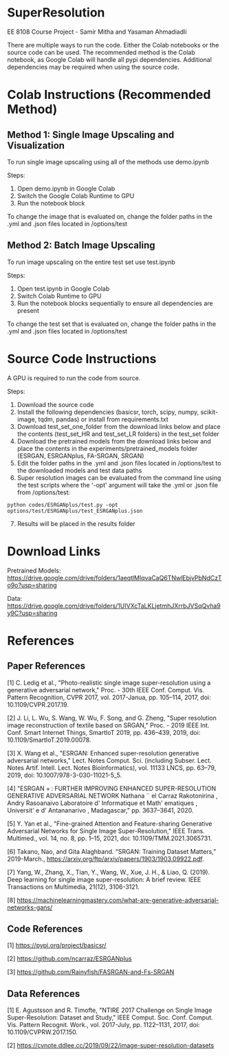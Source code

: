 # SuperResolution
EE 8108 Course Project - Samir Mitha and Yasaman Ahmadiadli

There are multiple ways to run the code. Either the Colab notebooks or the source code can be used. The recommended method is the Colab notebook, as Google Colab will handle all pypi dependencies. Additional dependencies may be required when using the source code.

# Colab Instructions (Recommended Method)
## Method 1: Single Image Upscaling and Visualization

To run single image upscaling using all of the methods use demo.ipynb

Steps:
1. Open demo.ipynb in Google Colab
2. Switch the Google Colab Runtime to GPU
3. Run the notebook block

To change the image that is evaluated on, change the folder paths in the .yml and .json files located in /options/test



## Method 2: Batch Image Upscaling

To run image upscaling on the entire test set use test.ipynb

Steps:
1. Open test.ipynb in Google Colab
2. Switch Colab Runtime to GPU
3. Run the notebook blocks sequentially to ensure all dependencies are present

To change the test set that is evaluated on, change the folder paths in the .yml and .json files located in /options/test

# Source Code Instructions
A GPU is required to run the code from source.

Steps:
1. Download the source code
2. Install the following dependencies (basicsr, torch, scipy, numpy, scikit-image, tqdm, pandas) or install from requirements.txt
3. Download test_set_one_folder from the download links below and place the contents (test_set_HR and test_set_LR folders) in the test_set folder
4. Download the pretrained models from the download links below and place the contents in the experiments/pretrained_models folder (ESRGAN, ESRGANplus, FA-SRGAN, SRGAN)
5. Edit the folder paths in the .yml and .json files located in /options/test to the downloaded models and test data paths
6. Super resolution images can be evaluated from the command line using the test scripts where the '-opt' argument will take the .yml or .json file from /options/test:
```
python codes/ESRGANplus/test.py -opt options/test/ESRGANplus/test_ESRGANplus.json
```
7. Results will be placed in the results folder

# Download Links
Pretrained Models: https://drive.google.com/drive/folders/1aeqtlMlqvaCaQ6TNwlEbjvPbNdCzTo9o?usp=sharing

Data: https://drive.google.com/drive/folders/1UIVXcTaLKLjetmhJXrrbJVSqQvha9y9C?usp=sharing

# References
## Paper References

[1]  	C. Ledig et al., "Photo-realistic single image super-resolution using a generative adversarial network," Proc. - 30th IEEE Conf. Comput. Vis. Pattern Recognition, CVPR 2017, vol. 2017-Janua, pp. 105–114, 2017, doi: 10.1109/CVPR.2017.19.

[2]  	J. Li, L. Wu, S. Wang, W. Wu, F. Song, and G. Zheng, "Super resolution image reconstruction of textile based on SRGAN," Proc. - 2019 IEEE Int. Conf. Smart Internet Things, SmartIoT 2019, pp. 436–439, 2019, doi: 10.1109/SmartIoT.2019.00078.

[3]  	X. Wang et al., "ESRGAN: Enhanced super-resolution generative adversarial networks," Lect. Notes Comput. Sci. (including Subser. Lect. Notes Artif. Intell. Lect. Notes Bioinformatics), vol. 11133 LNCS, pp. 63–79, 2019, doi: 10.1007/978-3-030-11021-5_5.

[4]  	"ESRGAN + : FURTHER IMPROVING ENHANCED SUPER-RESOLUTION GENERATIVE ADVERSARIAL NETWORK Nathana ¨ el Carraz Rakotonirina , Andry Rasoanaivo Laboratoire d' Informatique et Math' ematiques , Universit' e d' Antananarivo , Madagascar," pp. 3637–3641, 2020.

[5]  	Y. Yan et al., "Fine-grained Attention and Feature-sharing Generative Adversarial Networks for Single Image Super-Resolution," IEEE Trans. Multimed., vol. 14, no. 8, pp. 1–15, 2021, doi: 10.1109/TMM.2021.3065731.

[6]	Takano, Nao, and Gita Alaghband. “SRGAN: Training Dataset Matters,”  2019-March., https://arxiv.org/ftp/arxiv/papers/1903/1903.09922.pdf.

[7] 	Yang, W., Zhang, X., Tian, Y., Wang, W., Xue, J. H., & Liao, Q. (2019). Deep learning for single image super-resolution: A brief review. IEEE Transactions on Multimedia, 21(12), 3106-3121.

[8]	https://machinelearningmastery.com/what-are-generative-adversarial-networks-gans/

## Code References

[1] https://pypi.org/project/basicsr/

[2] https://github.com/ncarraz/ESRGANplus

[3] https://github.com/Rainyfish/FASRGAN-and-Fs-SRGAN

## Data References

[1]  	E. Agustsson and R. Timofte, "NTIRE 2017 Challenge on Single Image Super-Resolution: Dataset and Study," IEEE Comput. Soc. Conf. Comput. Vis. Pattern Recognit. Work., vol. 2017-July, pp. 1122–1131, 2017, doi: 10.1109/CVPRW.2017.150.

[2] https://cvnote.ddlee.cc/2019/09/22/image-super-resolution-datasets
